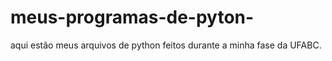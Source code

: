 # meus-programas-de-pyton-
aqui estão meus arquivos de python feitos durante a minha fase da UFABC.
